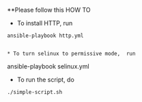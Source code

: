 **Please follow this HOW TO

* To install HTTP, run
```
ansible-playbook http.yml


* To turn selinux to permissive mode,  run
```
ansible-playbook selinux.yml


* To run the script, do
```
./simple-script.sh
